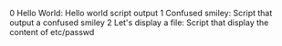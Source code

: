 0 Hello World: Hello world script output
1 Confused smiley: Script that output a confused smiley
2 Let's display a file: Script that display the content of etc/passwd
